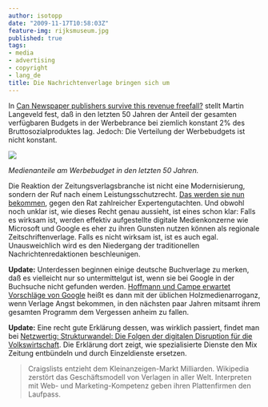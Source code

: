 ```yaml
---
author: isotopp
date: "2009-11-17T10:58:03Z"
feature-img: rijksmuseum.jpg
published: true
tags:
- media
- advertising
- copyright
- lang_de
title: Die Nachrichtenverlage bringen sich um
---
```

In [Can Newspaper publishers survive this revenue freefall?](http://www.niemanlab.org/2009/08/can-newspaper-publishers-survive-this-revenue-freefall-perhaps-if-they-embrace-a-digital-future/) stellt Martin Langeveld fest, daß in den letzten 50 Jahren der Anteil der gesamten verfügbaren Budgets in der Werbebrance bei ziemlich konstant 2% des Bruttosozialproduktes lag. Jedoch: Die Verteilung der Werbebudgets ist nicht konstant.

![](https://blog.koehntopp.info/uploads/newspaper-decline.png)

*Medienanteile am Werbebudget in den letzten 50 Jahren.*

Die Reaktion der Zeitungsverlagsbranche ist nicht eine Modernisierung, sondern der Ruf nach einem Leistungsschutzrecht. [Das werden sie nun bekommen](http://www.heise.de/newsticker/meldung/Verlage-rechnen-mit-Gesetzentwurf-fuer-Leistungsschutzrecht-noch-in-diesem-Jahr-861101.html), gegen den Rat zahlreicher Expertengutachten. Und obwohl noch unklar ist, wie dieses Recht genau aussieht, ist eines schon klar: Falls es wirksam ist, werden effektiv aufgestellte digitale Medienkonzerne wie Microsoft und Google es eher zu ihren Gunsten nutzen können als regionale Zeitschriftenverlage. Falls es nicht wirksam ist, ist es auch egal. Unausweichlich wird es den Niedergang der traditionellen Nachrichtenredaktionen beschleunigen.

**Update:** Unterdessen beginnen einige deutsche Buchverlage zu merken, daß es vielleicht nur so untermittelgut ist, wenn sie bei Google in der Buchsuche nicht gefunden werden. [Hoffmann und Campe erwartet Vorschläge von Google](http://www.heise.de/newsticker/meldung/Hoffmann-und-Campe-erwartet-Vorschlaege-von-Google-861040.html) heißt es dann mit der üblichen Holzmedienarroganz, wenn Verlage Angst bekommen, in den nächsten paar Jahren mitsamt ihrem gesamten Programm dem Vergessen anheim zu fallen.

**Update:** Eine recht gute Erklärung dessen, was wirklich passiert, findet man bei [Netzwertig: Strukturwandel: Die Folgen der digitalen Disruption für die Volkswirtschaft](http://netzwertig.com/2009/11/08/strukturwandel-die-folgen-der-digitalen-disruption-fuer-die-volkswirtschaft/). Die Erklärung dort zeigt, wie spezialisierte Dienste den Mix Zeitung entbündeln und durch Einzeldienste ersetzen.

> Craigslists entzieht dem Kleinanzeigen-Markt Milliarden. Wikipedia zerstört das Geschäftsmodell von Verlagen in aller Welt. Interpreten mit Web- und Marketing-Kompetenz geben ihren Plattenfirmen den Laufpass.
